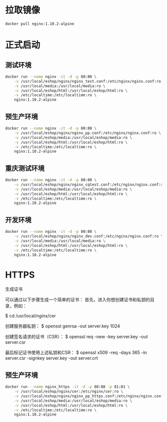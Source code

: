 拉取镜像
======
    docker pull nginx:1.10.2-alpine


正式启动
======

测试环境
----
```bash
docker run --name nginx -it -d -p 80:80 \
    -v /usr/local/eshop/nginx/nginx_test.conf:/etc/nginx/nginx.conf:ro \
    -v /usr/local/media:/usr/local/media:ro \
    -v /usr/local/eshop/html:/usr/local/eshop/html:ro \
    -v /etc/localtime:/etc/localtime:ro \
    nginx:1.10.2-alpine        
```

预生产环境
----

```bash
docker run --name nginx -it -d -p 80:80 \
    -v /usr/local/eshop/nginx/nginx_pp.conf:/etc/nginx/nginx.conf:ro \
    -v /usr/local/eshop/media:/usr/local/eshop/media:ro \
    -v /usr/local/eshop/html:/usr/local/eshop/html:ro \
    -v /etc/localtime:/etc/localtime:ro \
    nginx:1.10.2-alpine
```
重庆测试环境
----

```bash
docker run --name nginx -it -d -p 80:80 \
    -v /usr/local/eshop/nginx/nginx_cqtest.conf:/etc/nginx/nginx.conf:ro \
    -v /usr/local/eshop/media:/usr/local/eshop/media:ro \
    -v /usr/local/eshop/html:/usr/local/eshop/html:ro \
    -v /etc/localtime:/etc/localtime:ro \
    nginx:1.10.2-alpine
```

开发环境
----
```bash
docker run --name nginx -it -d -p 80:80 \
    -v /usr/local/eshop/nginx/nginx_dev.conf:/etc/nginx/nginx.conf:ro \
    -v /usr/local/media:/usr/local/media:ro \
    -v /usr/local/eshop/html:/usr/local/eshop/html:ro \
    -v /etc/localtime:/etc/localtime:ro \
    nginx:1.10.2-alpine
```

HTTPS
======
生成证书

可以通过以下步骤生成一个简单的证书：
首先，进入你想创建证书和私钥的目录，例如：

$ cd /usr/local/nginx/cer

创建服务器私钥：
$ openssl genrsa  -out server.key 1024

创建签名请求的证书（CSR）：
$ openssl req -new -key server.key -out server.csr

最后标记证书使用上述私钥和CSR：
$ openssl x509 -req -days 365 -in server.csr -signkey server.key -out server.crt

预生产环境
----

```bash
docker run --name nginx_https -it -d -p 80:80 -p 81:81 \
    -v /usr/local/eshop/nginx/cer:/etc/nginx/cer:ro \
    -v /usr/local/eshop/nginx/nginx_pp_https.conf:/etc/nginx/nginx.conf:ro \
    -v /usr/local/eshop/media:/usr/local/eshop/media:ro \
    -v /usr/local/eshop/html:/usr/local/eshop/html:ro \
    -v /etc/localtime:/etc/localtime:ro \
    nginx:1.10.2-alpine
```